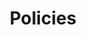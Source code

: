 ---
title: Policies
excerpt: ''
deprecated: false
hidden: false
metadata:
  title: ''
  description: ''
  robots: index
next:
  description: ''
---